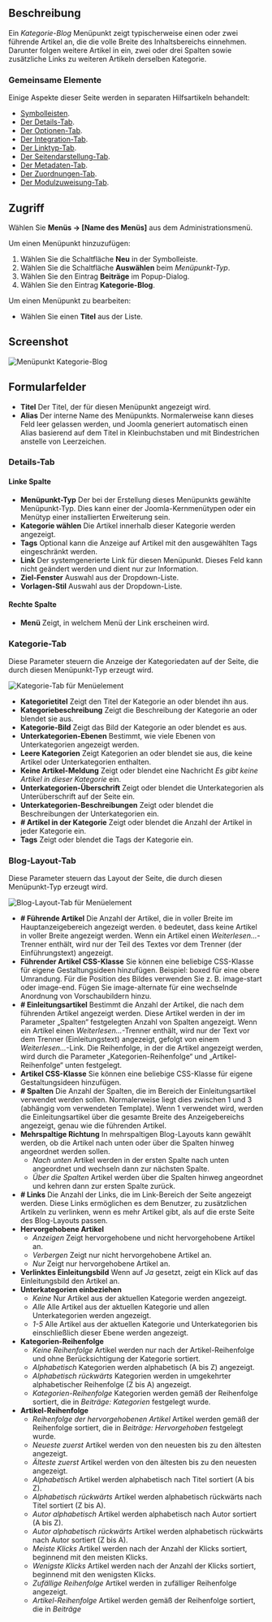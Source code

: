 <!-- Filename: Help4.x:Menu_Item:_Category_Blog / Display title: Menüeintrag: Kategorieblog -->
<!-- Dateiname: Help4.x:Menu_Element:_Kategorie_Blog / Titel anzeigen: Kategorie Blog -->

## Beschreibung

Ein *Kategorie-Blog* Menüpunkt zeigt typischerweise einen oder zwei führende Artikel an, die die volle Breite des Inhaltsbereichs einnehmen. Darunter folgen weitere Artikel in ein, zwei oder drei Spalten sowie zusätzliche Links zu weiteren Artikeln derselben Kategorie.

### Gemeinsame Elemente

Einige Aspekte dieser Seite werden in separaten Hilfsartikeln behandelt:

* [Symbolleisten](jdocmanual?article=help/common-elements/toolbars).
* [Der Details-Tab](jdocmanual?article=help/menu-items-common/menu-item-details).
* [Der Optionen-Tab](jdocmanual?article=help/menu-items-common/menu-item-article-options).
* [Der Integration-Tab](jdocmanual?article=help/menu-items-common/menu-item-integration).
* [Der Linktyp-Tab](jdocmanual?article=help/menu-items-common/menu-item-link-type).
* [Der Seitendarstellung-Tab](jdocmanual?article=help/menu-items-common/menu-item-page-display).
* [Der Metadaten-Tab](jdocmanual?article=help/menu-items-common/menu-item-metadata).
* [Der Zuordnungen-Tab](jdocmanual?article=help/common-elements/edit-associations).
* [Der Modulzuweisung-Tab](jdocmanual?article=help/menu-items-common/menu-item-module-assignment).

## Zugriff

Wählen Sie **Menüs → \[Name des Menüs\]** aus dem Administrationsmenü.

Um einen Menüpunkt hinzuzufügen:

1. Wählen Sie die Schaltfläche **Neu** in der Symbolleiste.
2. Wählen Sie die Schaltfläche **Auswählen** beim *Menüpunkt-Typ*.
3. Wählen Sie den Eintrag **Beiträge** im Popup-Dialog.
4. Wählen Sie den Eintrag **Kategorie-Blog**.

Um einen Menüpunkt zu bearbeiten:

- Wählen Sie einen **Titel** aus der Liste.

## Screenshot

![Menüpunkt Kategorie-Blog](../../../de/images/menu-items/articles-category-blog-details-tab.png)

## Formularfelder

- **Titel** Der Titel, der für diesen Menüpunkt angezeigt wird.
- **Alias** Der interne Name des Menüpunkts. Normalerweise kann dieses Feld leer gelassen werden, und Joomla generiert automatisch einen Alias basierend auf dem Titel in Kleinbuchstaben und mit Bindestrichen anstelle von Leerzeichen.

### Details-Tab

#### Linke Spalte

- **Menüpunkt-Typ** Der bei der Erstellung dieses Menüpunkts gewählte Menüpunkt-Typ. Dies kann einer der Joomla-Kernmenütypen oder ein Menütyp einer installierten Erweiterung sein.
- **Kategorie wählen** Die Artikel innerhalb dieser Kategorie werden angezeigt.
- **Tags** Optional kann die Anzeige auf Artikel mit den ausgewählten Tags eingeschränkt werden.
- **Link** Der systemgenerierte Link für diesen Menüpunkt. Dieses Feld kann nicht geändert werden und dient nur zur Information.
- **Ziel-Fenster** Auswahl aus der Dropdown-Liste.
- **Vorlagen-Stil** Auswahl aus der Dropdown-Liste.

#### Rechte Spalte

- **Menü** Zeigt, in welchem Menü der Link erscheinen wird.

### Kategorie-Tab

Diese Parameter steuern die Anzeige der Kategoriedaten auf der Seite, die durch diesen Menüpunkt-Typ erzeugt wird.

![Kategorie-Tab für Menüelement](../../../de/images/menu-items/articles-category-blog-category-tab.png)

- **Kategorietitel** Zeigt den Titel der Kategorie an oder blendet ihn aus.
- **Kategoriebeschreibung** Zeigt die Beschreibung der Kategorie an oder blendet sie aus.
- **Kategorie-Bild** Zeigt das Bild der Kategorie an oder blendet es aus.
- **Unterkategorien-Ebenen** Bestimmt, wie viele Ebenen von Unterkategorien angezeigt werden.
- **Leere Kategorien** Zeigt Kategorien an oder blendet sie aus, die keine Artikel oder Unterkategorien enthalten.
- **Keine Artikel-Meldung** Zeigt oder blendet eine Nachricht *Es gibt keine Artikel in dieser Kategorie* ein.
- **Unterkategorien-Überschrift** Zeigt oder blendet die Unterkategorien als Unterüberschrift auf der Seite ein.
- **Unterkategorien-Beschreibungen** Zeigt oder blendet die Beschreibungen der Unterkategorien ein.
- **\# Artikel in der Kategorie** Zeigt oder blendet die Anzahl der Artikel in jeder Kategorie ein.
- **Tags** Zeigt oder blendet die Tags der Kategorie ein.

### Blog-Layout-Tab

Diese Parameter steuern das Layout der Seite, die durch diesen Menüpunkt-Typ erzeugt wird.

![Blog-Layout-Tab für Menüelement](../../../de/images/menu-items/articles-category-blog-blog-layout-tab.png)

- **\# Führende Artikel** Die Anzahl der Artikel, die in voller Breite im Hauptanzeigebereich angezeigt werden. `0` bedeutet, dass keine Artikel in voller Breite angezeigt werden. Wenn ein Artikel einen *Weiterlesen...*-Trenner enthält, wird nur der Teil des Textes vor dem Trenner (der Einführungstext) angezeigt.
- **Führender Artikel CSS-Klasse** Sie können eine beliebige CSS-Klasse für eigene Gestaltungsideen hinzufügen. Beispiel: boxed für eine obere Umrandung. Für die Position des Bildes verwenden Sie z. B. image-start oder image-end. Fügen Sie image-alternate für eine wechselnde Anordnung von Vorschaubildern hinzu.
- **\# Einleitungsartikel** Bestimmt die Anzahl der Artikel, die nach dem führenden Artikel angezeigt werden. Diese Artikel werden in der im Parameter „Spalten“ festgelegten Anzahl von Spalten angezeigt. Wenn ein Artikel einen *Weiterlesen...*-Trenner enthält, wird nur der Text vor dem Trenner (Einleitungstext) angezeigt, gefolgt von einem *Weiterlesen...*-Link. Die Reihenfolge, in der die Artikel angezeigt werden, wird durch die Parameter „Kategorien-Reihenfolge“ und „Artikel-Reihenfolge“ unten festgelegt.
- **Artikel CSS-Klasse** Sie können eine beliebige CSS-Klasse für eigene Gestaltungsideen hinzufügen.
- **\# Spalten** Die Anzahl der Spalten, die im Bereich der Einleitungsartikel verwendet werden sollen. Normalerweise liegt dies zwischen 1 und 3 (abhängig vom verwendeten Template). Wenn 1 verwendet wird, werden die Einleitungsartikel über die gesamte Breite des Anzeigebereichs angezeigt, genau wie die führenden Artikel.
- **Mehrspaltige Richtung** In mehrspaltigen Blog-Layouts kann gewählt werden, ob die Artikel nach unten oder über die Spalten hinweg angeordnet werden sollen.
  - *Nach unten* Artikel werden in der ersten Spalte nach unten angeordnet und wechseln dann zur nächsten Spalte.
  - *Über die Spalten* Artikel werden über die Spalten hinweg angeordnet und kehren dann zur ersten Spalte zurück.
- **\# Links** Die Anzahl der Links, die im Link-Bereich der Seite angezeigt werden. Diese Links ermöglichen es dem Benutzer, zu zusätzlichen Artikeln zu verlinken, wenn es mehr Artikel gibt, als auf die erste Seite des Blog-Layouts passen.
- **Hervorgehobene Artikel**
  - *Anzeigen* Zeigt hervorgehobene und nicht hervorgehobene Artikel an.
  - *Verbergen* Zeigt nur nicht hervorgehobene Artikel an.
  - *Nur* Zeigt nur hervorgehobene Artikel an.
- **Verlinktes Einleitungsbild** Wenn auf *Ja* gesetzt, zeigt ein Klick auf das Einleitungsbild den Artikel an.
- **Unterkategorien einbeziehen**
  - *Keine* Nur Artikel aus der aktuellen Kategorie werden angezeigt.
  - *Alle* Alle Artikel aus der aktuellen Kategorie und allen Unterkategorien werden angezeigt.
  - *1-5* Alle Artikel aus der aktuellen Kategorie und Unterkategorien bis einschließlich dieser Ebene werden angezeigt.
- **Kategorien-Reihenfolge**
  - *Keine Reihenfolge* Artikel werden nur nach der Artikel-Reihenfolge und ohne Berücksichtigung der Kategorie sortiert.
  - *Alphabetisch* Kategorien werden alphabetisch (A bis Z) angezeigt.
  - *Alphabetisch rückwärts* Kategorien werden in umgekehrter alphabetischer Reihenfolge (Z bis A) angezeigt.
  - *Kategorien-Reihenfolge* Kategorien werden gemäß der Reihenfolge sortiert, die in *Beiträge: Kategorien* festgelegt wurde.
- **Artikel-Reihenfolge**
  - *Reihenfolge der hervorgehobenen Artikel* Artikel werden gemäß der Reihenfolge sortiert, die in *Beiträge: Hervorgehoben* festgelegt wurde.
  - *Neueste zuerst* Artikel werden von den neuesten bis zu den ältesten angezeigt.
  - *Älteste zuerst* Artikel werden von den ältesten bis zu den neuesten angezeigt.
  - *Alphabetisch* Artikel werden alphabetisch nach Titel sortiert (A bis Z).
  - *Alphabetisch rückwärts* Artikel werden alphabetisch rückwärts nach Titel sortiert (Z bis A).
  - *Autor alphabetisch* Artikel werden alphabetisch nach Autor sortiert (A bis Z).
  - *Autor alphabetisch rückwärts* Artikel werden alphabetisch rückwärts nach Autor sortiert (Z bis A).
  - *Meiste Klicks* Artikel werden nach der Anzahl der Klicks sortiert, beginnend mit den meisten Klicks.
  - *Wenigste Klicks* Artikel werden nach der Anzahl der Klicks sortiert, beginnend mit den wenigsten Klicks.
  - *Zufällige Reihenfolge* Artikel werden in zufälliger Reihenfolge angezeigt.
  - *Artikel-Reihenfolge* Artikel werden gemäß der Reihenfolge sortiert, die in *Beiträge*
  